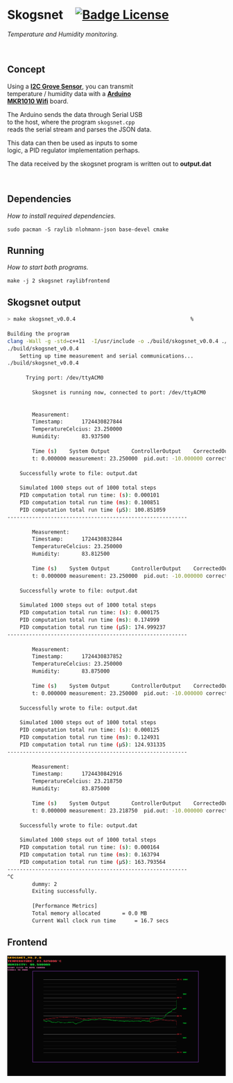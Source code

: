 # Skogsnet   [![Badge License]][license]

_Temperature and Humidity monitoring._

<br>

## Concept

Using a **[I2C Grove Sensor]**, you can transmit <br>
temperature / humidity data with a **[Arduino <br>
MKR1010 Wifi][arduino]**
board.

The Arduino sends the data through Serial USB <br>
to the host, where the program `skogsnet.cpp` <br>
reads the serial stream and parses the JSON data.

This data can then be used as inputs to some <br>
logic, a PID regulator implementation perhaps.

The data received by the skogsnet program is written out to **output.dat**

<br>


## Dependencies

_How to install required dependencies._

```shell
sudo pacman -S raylib nlohmann-json base-devel cmake 
```

## Running

_How to start both programs._

```shell
make -j 2 skogsnet raylibfrontend
```

## Skogsnet output
```bash
> make skogsnet_v0.0.4                                     %

Building the program
clang -Wall -g -std=c++11  -I/usr/include -o ./build/skogsnet_v0.0.4 ./code/PID.cpp ./code/skogsnet.cpp -L /usr/lib -lstdc++ -lm
./build/skogsnet_v0.0.4
	Setting up time measurement and serial communications...
./build/skogsnet_v0.0.4

      Trying port: /dev/ttyACM0

        Skogsnet is running now, connected to port: /dev/ttyACM0


        Measurement:
        Timestamp:		1724430827844
        TemperatureCelcius:	23.250000
        Humidity:		83.937500

        Time (s)	System Output		ControllerOutput	CorrectedOutput
        t: 0.000000	measurement: 23.250000	pid.out: -10.000000	correctedOutput: 0.000000

	Successfully wrote to file: output.dat

	Simulated 1000 steps out of 1000 total steps
	PID computation total run time: (s): 0.000101
	PID computation total run time (ms): 0.100851
	PID computation total run time (μS): 100.851059
----------------------------------------------------------

        Measurement:
        Timestamp:		1724430832844
        TemperatureCelcius:	23.250000
        Humidity:		83.812500

        Time (s)	System Output		ControllerOutput	CorrectedOutput
        t: 0.000000	measurement: 23.250000	pid.out: -10.000000	correctedOutput: -9.247562

	Successfully wrote to file: output.dat

	Simulated 1000 steps out of 1000 total steps
	PID computation total run time: (s): 0.000175
	PID computation total run time (ms): 0.174999
	PID computation total run time (μS): 174.999237
----------------------------------------------------------

        Measurement:
        Timestamp:		1724430837852
        TemperatureCelcius:	23.250000
        Humidity:		83.875000

        Time (s)	System Output		ControllerOutput	CorrectedOutput
        t: 0.000000	measurement: 23.250000	pid.out: -10.000000	correctedOutput: -18.974636

	Successfully wrote to file: output.dat

	Simulated 1000 steps out of 1000 total steps
	PID computation total run time: (s): 0.000125
	PID computation total run time (ms): 0.124931
	PID computation total run time (μS): 124.931335
----------------------------------------------------------

        Measurement:
        Timestamp:		1724430842916
        TemperatureCelcius:	23.218750
        Humidity:		83.875000

        Time (s)	System Output		ControllerOutput	CorrectedOutput
        t: 0.000000	measurement: 23.218750	pid.out: -10.000000	correctedOutput: -28.508919

	Successfully wrote to file: output.dat

	Simulated 1000 steps out of 1000 total steps
	PID computation total run time: (s): 0.000164
	PID computation total run time (ms): 0.163794
	PID computation total run time (μS): 163.793564
----------------------------------------------------------
^C
        dummy: 2
        Exiting successfully.

        [Performance Metrics]
        Total memory allocated 		 = 0.0 MB
        Current Wall clock run time 	 = 16.7 secs
```

## Frontend

![screenshot.png](screenshot.png "Frontend")

<!----------------------------------------------------------------------------->

[badge license]: https://img.shields.io/badge/License-GPL_3-blue.svg?style=for-the-badge
[i2c grove sensor]: https://www.seeedstudio.com/Grove-Temperature-Humidity-Sensor-High-Accuracy-Mini.html
[arduino]: https://docs.arduino.cc/hardware/mkr-1000-wifi
[license]: #
